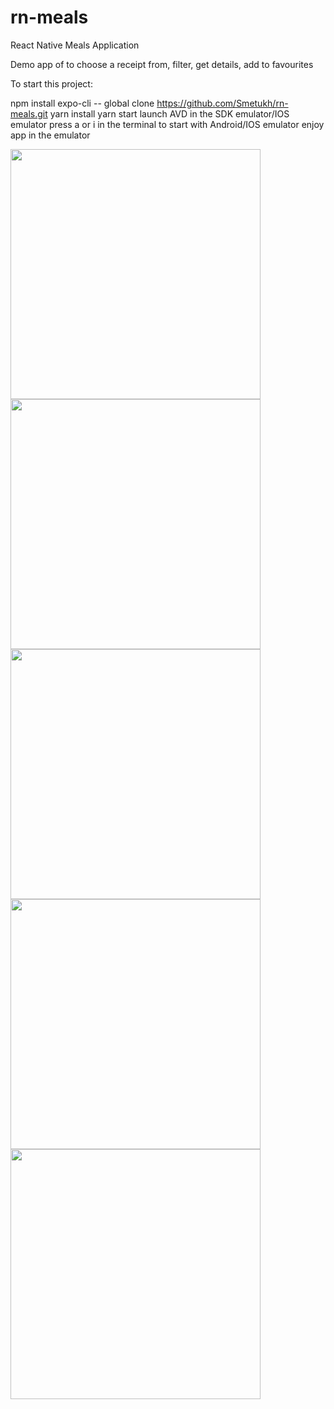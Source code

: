 # rn-meals
React Native Meals Application

Demo app of to choose a receipt from, filter, get details, add to favourites

To start this project:

npm install expo-cli -- global
clone https://github.com/Smetukh/rn-meals.git
yarn install
yarn start
launch AVD in the SDK emulator/IOS emulator
press a or i in the terminal to start with Android/IOS emulator
enjoy app in the emulator

<img src="./assets/images/Home.png" width="400">
<img src="./assets/images/QuickEasy.png" width="400">
<img src="./assets/images/Details.png" width="400">
<img src="./assets/images/Fav.png" width="400">
<img src="./assets/images/Filters.png" width="400">
